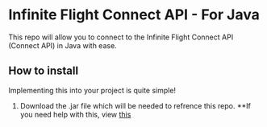 # Infinite Flight Connect API - For Java
This repo will allow you to connect to the Infinite Flight Connect API (Connect API) in Java with ease.

## How to install
Implementing this into your project is quite simple!

1. Download the .jar file which will be needed to refrence this repo. **If you need help with this, view [this]()
